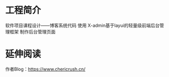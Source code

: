 # 工程简介
软件项目课程设计——博客系统代码
使用 X-admin基于layui的轻量级前端后台管理框架 制作后台管理页面
# 延伸阅读
作者Blog：https://www.chericrush.cn/